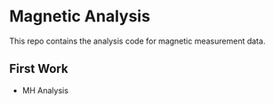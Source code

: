 # Magnetic Analysis
This repo contains the analysis code for magnetic measurement data.

## First Work
- MH Analysis
